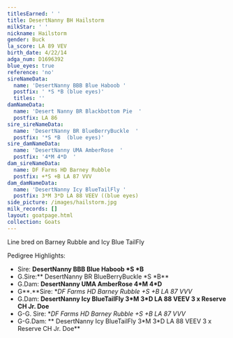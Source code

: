 ```yaml
---
titlesEarned: ' '
title: DesertNanny BH Hailstorm
milkStar: ' '
nickname: Hailstorm
gender: Buck
la_score: LA 89 VEV
birth_date: 4/22/14
adga_num: D1696392
blue_eyes: true
reference: 'no'
sireNameData:
  name: 'DesertNanny BBB Blue Haboob '
  postfix: ' *S *B (blue eyes)'
  titles: ''
damNameData:
  name: 'Desert Nanny BR Blackbottom Pie  '
  postfix: LA 86
sire_sireNameData:
  name: 'DesertNanny BR BlueBerryBuckle  '
  postfix: '*S *B  (blue eyes)'
sire_damNameData:
  name: 'DesertNanny UMA AmberRose  '
  postfix: '4*M 4*D  '
dam_sireNameData:
  name: DF Farms HD Barney Rubble
  postfix: +*S +B LA 87 VVV
dam_damNameData:
  name: 'DesertNanny Icy BlueTailFly '
  postfix: 3*M 3*D LA 88 VEEV ((blue eyes)
side_picture: /images/hailstorm.jpg
milk_records: []
layout: goatpage.html
collection: Goats
---
```

Line bred on Barney Rubble and Icy Blue TailFly

Pedigree Highlights:

* Sire: **DesertNanny BBB Blue Haboob \*S \*B**
* G.Sire:** DesertNanny BR BlueBerryBuckle \*S \*B**
* G.Dam: **DesertNanny UMA AmberRose 4\*M 4\*D**
* G**.**Sire: **DF Farms HD Barney Rubble +*S +B LA 87 VVV**
* G.Dam: **DesertNanny Icy BlueTailFly 3\*M 3\*D LA 88 VEEV 3 x Reserve CH Jr. Doe**
* G-G. Sire: **DF Farms HD Barney Rubble +*S +B LA 87 VVV**
* G-G.Dam: ** DesertNanny Icy BlueTailFly 3\*M 3\*D LA 88 VEEV 3 x Reserve CH Jr. Doe**
